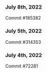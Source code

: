### July 8th, 2022

Commit #185382

### July 5th, 2022

Commit #314353


### July 4th, 2022

Commit #72281
